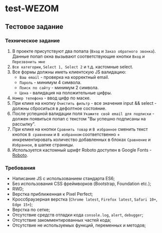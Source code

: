 # test-WEZOM
## Тестовое задание 
### Техническое задание
1. В проекте присутствуют два попапа (`Вход` и `Заказ обратного звонка`).
   Данные попап окна вызывают соответствующие кнопки `Вход` и `Перезвонить мне`
2. `Все категории`, `Select 1, Select 2` и т.д. кастомные select.
3. Все формы должны иметь клиентскую JS валидацию:
   * `Ваш email` - проверка на корректный email.
   * `Пароль` - минимум 4 символа.
   * `Поиск по сайту` - минимум 2 символа.
   * `Цена` - валидация на положительные цифры.
4. `Номер телефона` - ввод цифр по маске.
5. При клике на кнопку `Очистить фильтр` - все значения input && select - должны сброситься в дефолтное состояние.
6. После успешной валидации поля `Укажите свой email для подписки` - должен появиться попап с текстом "Вы успешно подписаны на рассылку".
8. При клике на кнопки `Сравнить товар` и `В избранное` сменить текст кнопок `В сравнении` и `В избранном` соответственно + инкрементировать количество добавленных в блоках `Сравнение` и `Избранное`, в шапке страницы.
7. Используется кастомный шрифт Roboto доступен в Google Fonts - [Roboto](https://fonts.google.com/specimen/Roboto).

### Требования
* Написание JS с использованием стандарта ES6;
* Без использования CSS фреймворков (Bootstrap, Foundation etc.);
* RWD;
* Верстка приближенная к Pixel Perfect;
* Кроссбраузерная верстка (`Chrome latest`, `Firefox latest`, `Safari 10+`, `Edge 15+`);
* Верстка по сетке;
* Отсутствие средств отладки кода `console.log`, `alert`, `debugger`;
* Отсутствие закомментированных частей кода;
* Отсутствие не используемых функций, переменных и методов;

